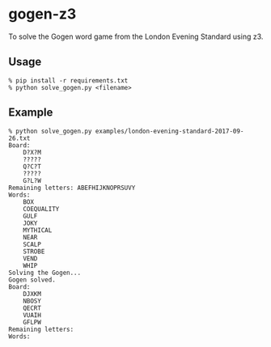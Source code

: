 gogen-z3
========

To solve the Gogen word game from the London Evening Standard using z3.

Usage
-----

```
% pip install -r requirements.txt
% python solve_gogen.py <filename>
```

Example
-------

```
% python solve_gogen.py examples/london-evening-standard-2017-09-26.txt
Board:
    D?X?M
    ?????
    Q?C?T
    ?????
    G?L?W
Remaining letters: ABEFHIJKNOPRSUVY
Words:
    BOX
    COEQUALITY
    GULF
    JOKY
    MYTHICAL
    NEAR
    SCALP
    STROBE
    VEND
    WHIP
Solving the Gogen...
Gogen solved.
Board:
    DJXKM
    NBOSY
    QECRT
    VUAIH
    GFLPW
Remaining letters:
Words:

```
